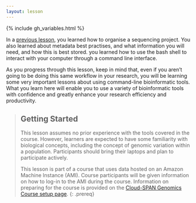 ```yaml
---
layout: lesson
---
```


{% include gh_variables.html %}

In a [previous lesson](https://cloud-span.github.io/01genomics/), you learned how to organise a sequencing project. You also learned about metadata best practises, and what information you will need, and how this is best stored. you learned how to use the bash shell to interact with your computer through a command line interface.

As you progress through this lesson, keep in mind that, even if you aren’t going to be doing this same workflow in your research, you will be learning some very important lessons about using command-line bioinformatic tools. What you learn here will enable you to use a variety of bioinformatic tools with confidence and greatly enhance your research efficiency and productivity.

> ## Getting Started
>
> This lesson assumes no prior experience with the tools covered in the course.
> However, learners are expected to have some familiarity with biological concepts,
> including the
> concept of genomic variation within a population. Participants should bring their laptops and plan to participate actively.
>
> This lesson is part of a course that uses data hosted on an Amazon Machine Instance (AMI). Course participants will be given
> information on how
> to log-in to the AMI during the course. Information on preparing for the course is provided on the [Cloud-SPAN Genomics Course setup page](https://cloud-span.github.io/genomics01-intro/setup.html).
{: .prereq}
